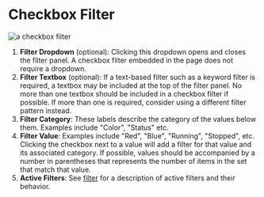 # Checkbox Filter

![a checkbox filter](./img/checkbox-filter-callout.png)
1. **Filter Dropdown** (optional): Clicking this dropdown opens and closes the filter panel. A checkbox filter embedded in the page does not require a dropdown.
1. **Filter Textbox** (optional): If a text-based filter such as a keyword filter is required, a textbox may be included at the top of the filter panel. No more than one textbox should be included in a checkbox filter if possible. If more than one is required, consider using a different filter pattern instead.
1. **Filter Category**: These labels describe the category of the values below them. Examples include "Color", "Status" etc.
1. **Filter Value**: Examples include "Red", "Blue", "Running", "Stopped", etc. Clicking the checkbox next to a value will add a filter for that value and its associated category. If possible, values should be accompanied by a number in parentheses that represents the number of items in the set that match that value.
1. **Active Filters**: See [filter](http://www.patternfly.org/pattern-library/forms-and-controls/filter/) for a description of active filters and their behavior.
